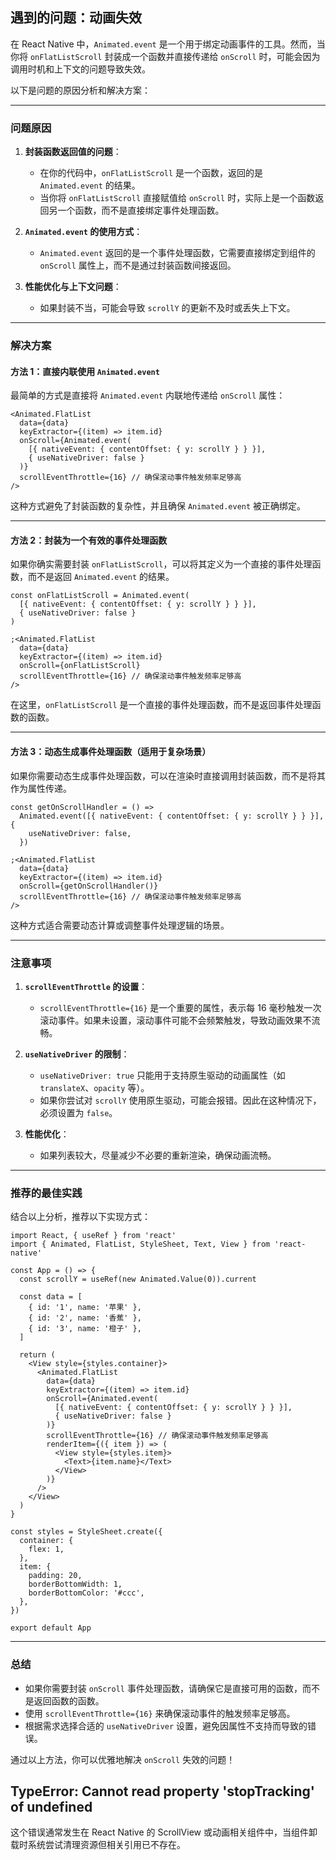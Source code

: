 ## 遇到的问题：动画失效

在 React Native 中，`Animated.event` 是一个用于绑定动画事件的工具。然而，当你将 `onFlatListScroll` 封装成一个函数并直接传递给 `onScroll` 时，可能会因为调用时机和上下文的问题导致失效。

以下是问题的原因分析和解决方案：

---

### **问题原因**

1. **封装函数返回值的问题**：

   - 在你的代码中，`onFlatListScroll` 是一个函数，返回的是 `Animated.event` 的结果。
   - 当你将 `onFlatListScroll` 直接赋值给 `onScroll` 时，实际上是一个函数返回另一个函数，而不是直接绑定事件处理函数。

2. **`Animated.event` 的使用方式**：

   - `Animated.event` 返回的是一个事件处理函数，它需要直接绑定到组件的 `onScroll` 属性上，而不是通过封装函数间接返回。

3. **性能优化与上下文问题**：
   - 如果封装不当，可能会导致 `scrollY` 的更新不及时或丢失上下文。

---

### **解决方案**

#### 方法 1：直接内联使用 `Animated.event`

最简单的方式是直接将 `Animated.event` 内联地传递给 `onScroll` 属性：

```tsx
<Animated.FlatList
  data={data}
  keyExtractor={(item) => item.id}
  onScroll={Animated.event(
    [{ nativeEvent: { contentOffset: { y: scrollY } } }],
    { useNativeDriver: false }
  )}
  scrollEventThrottle={16} // 确保滚动事件触发频率足够高
/>
```

这种方式避免了封装函数的复杂性，并且确保 `Animated.event` 被正确绑定。

---

#### 方法 2：封装为一个有效的事件处理函数

如果你确实需要封装 `onFlatListScroll`，可以将其定义为一个直接的事件处理函数，而不是返回 `Animated.event` 的结果。

```tsx
const onFlatListScroll = Animated.event(
  [{ nativeEvent: { contentOffset: { y: scrollY } } }],
  { useNativeDriver: false }
)

;<Animated.FlatList
  data={data}
  keyExtractor={(item) => item.id}
  onScroll={onFlatListScroll}
  scrollEventThrottle={16} // 确保滚动事件触发频率足够高
/>
```

在这里，`onFlatListScroll` 是一个直接的事件处理函数，而不是返回事件处理函数的函数。

---

#### 方法 3：动态生成事件处理函数（适用于复杂场景）

如果你需要动态生成事件处理函数，可以在渲染时直接调用封装函数，而不是将其作为属性传递。

```tsx
const getOnScrollHandler = () =>
  Animated.event([{ nativeEvent: { contentOffset: { y: scrollY } } }], {
    useNativeDriver: false,
  })

;<Animated.FlatList
  data={data}
  keyExtractor={(item) => item.id}
  onScroll={getOnScrollHandler()}
  scrollEventThrottle={16} // 确保滚动事件触发频率足够高
/>
```

这种方式适合需要动态计算或调整事件处理逻辑的场景。

---

### **注意事项**

1. **`scrollEventThrottle` 的设置**：

   - `scrollEventThrottle={16}` 是一个重要的属性，表示每 16 毫秒触发一次滚动事件。如果未设置，滚动事件可能不会频繁触发，导致动画效果不流畅。

2. **`useNativeDriver` 的限制**：

   - `useNativeDriver: true` 只能用于支持原生驱动的动画属性（如 `translateX`、`opacity` 等）。
   - 如果你尝试对 `scrollY` 使用原生驱动，可能会报错。因此在这种情况下，必须设置为 `false`。

3. **性能优化**：
   - 如果列表较大，尽量减少不必要的重新渲染，确保动画流畅。

---

### **推荐的最佳实践**

结合以上分析，推荐以下实现方式：

```tsx
import React, { useRef } from 'react'
import { Animated, FlatList, StyleSheet, Text, View } from 'react-native'

const App = () => {
  const scrollY = useRef(new Animated.Value(0)).current

  const data = [
    { id: '1', name: '苹果' },
    { id: '2', name: '香蕉' },
    { id: '3', name: '橙子' },
  ]

  return (
    <View style={styles.container}>
      <Animated.FlatList
        data={data}
        keyExtractor={(item) => item.id}
        onScroll={Animated.event(
          [{ nativeEvent: { contentOffset: { y: scrollY } } }],
          { useNativeDriver: false }
        )}
        scrollEventThrottle={16} // 确保滚动事件触发频率足够高
        renderItem={({ item }) => (
          <View style={styles.item}>
            <Text>{item.name}</Text>
          </View>
        )}
      />
    </View>
  )
}

const styles = StyleSheet.create({
  container: {
    flex: 1,
  },
  item: {
    padding: 20,
    borderBottomWidth: 1,
    borderBottomColor: '#ccc',
  },
})

export default App
```

---

### **总结**

- 如果你需要封装 `onScroll` 事件处理函数，请确保它是直接可用的函数，而不是返回函数的函数。
- 使用 `scrollEventThrottle={16}` 来确保滚动事件的触发频率足够高。
- 根据需求选择合适的 `useNativeDriver` 设置，避免因属性不支持而导致的错误。

通过以上方法，你可以优雅地解决 `onScroll` 失效的问题！

## TypeError: Cannot read property 'stopTracking' of undefined

这个错误通常发生在 React Native 的 ScrollView 或动画相关组件中，当组件卸载时系统尝试清理资源但相关引用已不存在。

